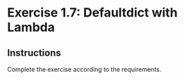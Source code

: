 # Exercise 1.7: Defaultdict with Lambda

## Instructions

Complete the exercise according to the requirements.
